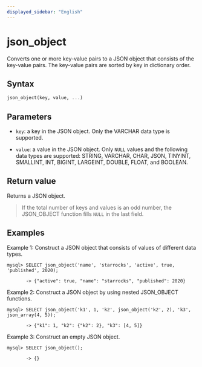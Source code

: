 ```yaml
---
displayed_sidebar: "English"
---
```


# json_object



Converts one or more key-value pairs to a JSON object that consists of the key-value pairs. The key-value pairs are sorted by key in dictionary order.

## Syntax

```Haskell
json_object(key, value, ...)
```

## Parameters

- `key`: a key in the JSON object. Only the VARCHAR data type is supported.

- `value`: a value in the JSON object. Only `NULL` values and the following data types are supported: STRING, VARCHAR, CHAR, JSON, TINYINT, SMALLINT, INT, BIGINT, LARGEINT, DOUBLE, FLOAT, and BOOLEAN.

## Return value

Returns a JSON object.

> If the total number of keys and values is an odd number, the JSON_OBJECT function fills `NULL` in the last field.

## Examples

Example 1: Construct a JSON object that consists of values of different data types.

```plaintext
mysql> SELECT json_object('name', 'starrocks', 'active', true, 'published', 2020);

       -> {"active": true, "name": "starrocks", "published": 2020}            
```

Example 2: Construct a JSON object by using nested JSON_OBJECT functions.

```plaintext
mysql> SELECT json_object('k1', 1, 'k2', json_object('k2', 2), 'k3', json_array(4, 5));

       -> {"k1": 1, "k2": {"k2": 2}, "k3": [4, 5]} 
```

Example 3: Construct an empty JSON object.

```plaintext
mysql> SELECT json_object();

       -> {}
```
